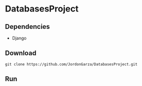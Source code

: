 # DatabasesProject


## Dependencies
* Django

## Download

```
git clone https://github.com/JordonGarza/DatabasesProject.git
```

## Run 
